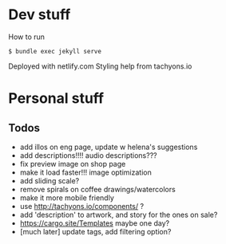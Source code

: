 # Dev stuff

How to run

```
$ bundle exec jekyll serve
```

Deployed with netlify.com
Styling help from tachyons.io

# Personal stuff

## Todos

- add illos on eng page, update w helena's suggestions
- add descriptions!!!! audio descriptions???
- fix preview image on shop page
- make it load faster!!! image optimization
- add sliding scale?
- remove spirals on coffee drawings/watercolors
- make it more mobile friendly
- use http://tachyons.io/components/ ?
- add 'description' to artwork, and story for the ones on sale?
- https://cargo.site/Templates maybe one day?
- [much later] update tags, add filtering option?

